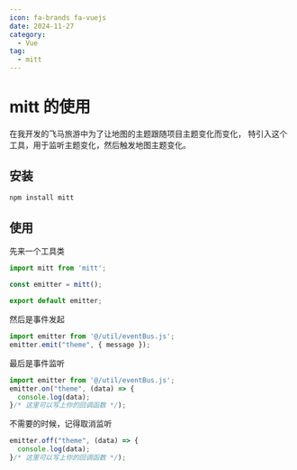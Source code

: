 ```yaml
---
icon: fa-brands fa-vuejs
date: 2024-11-27
category:
  - Vue
tag:
  - mitt
---
```


# mitt 的使用

在我开发的飞马旅游中为了让地图的主题跟随项目主题变化而变化，
特引入这个工具，用于监听主题变化，然后触发地图主题变化。

## 安装

```bash
npm install mitt
```

## 使用

先来一个工具类

```js
import mitt from 'mitt';

const emitter = mitt();

export default emitter;

```

然后是事件发起

```js
import emitter from '@/util/eventBus.js';
emitter.emit("theme", { message });
```

最后是事件监听

```js
import emitter from '@/util/eventBus.js';
emitter.on("theme", (data) => {
  console.log(data);
}/* 这里可以写上你的回调函数 */);
```

不需要的时候，记得取消监听

```js
emitter.off("theme", (data) => {
  console.log(data);
}/* 这里可以写上你的回调函数 */);
```

